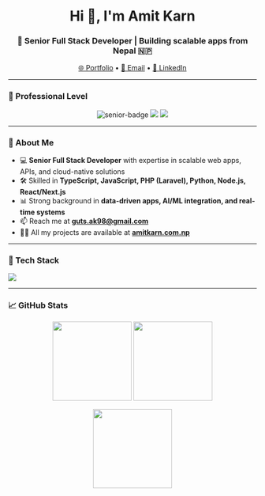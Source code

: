 <h1 align="center">Hi 👋, I'm Amit Karn</h1>
<h3 align="center">🚀 Senior Full Stack Developer | Building scalable apps from Nepal 🇳🇵</h3>

<p align="center">
  <a href="https://amitkarn.com.np" target="_blank">🌐 Portfolio</a> •
  <a href="mailto:guts.ak98@gmail.com">📧 Email</a> •
  <a href="https://linkedin.com/in/amitkarn" target="_blank">💼 LinkedIn</a>
</p>

---

### 🏅 Professional Level  
<p align="center">
  <img src="https://img.shields.io/badge/Level-Senior%20Developer-blueviolet?style=for-the-badge&logo=rocket" alt="senior-badge"/>
  <img src="https://img.shields.io/badge/Role-Full%20Stack%20Engineer-success?style=for-the-badge&logo=code"/>
  <img src="https://img.shields.io/badge/Experience-5%2B%20Years-informational?style=for-the-badge&logo=github"/>
</p>

---

### 🚀 About Me  
- 💻 **Senior Full Stack Developer** with expertise in scalable web apps, APIs, and cloud-native solutions  
- 🛠 Skilled in **TypeScript, JavaScript, PHP (Laravel), Python, Node.js, React/Next.js**  
- 📊 Strong background in **data-driven apps, AI/ML integration, and real-time systems**  
- 📫 Reach me at **guts.ak98@gmail.com**  
- 👨‍💻 All my projects are available at [**amitkarn.com.np**](https://amitkarn.com.np)

---

### 🔧 Tech Stack  
<p align="left">
  <img src="https://skillicons.dev/icons?i=ts,js,react,next,php,laravel,python,django,nodejs,express,mongodb,mysql,postgres,redis,docker,linux,git,tailwind,figma" />
</p>

---

### 📈 GitHub Stats  
<p align="center">
  <img src="https://github-readme-stats.vercel.app/api?username=guts982&show_icons=true&theme=tokyonight&count_private=true&hide_rank=true" height="160" />
  <img src="https://github-readme-stats.vercel.app/api/top-langs/?username=guts982&layout=compact&theme=tokyonight&hide=html,css,scss" height="160" />
</p>

<p align="center">
  <img src="https://github-readme-streak-stats.herokuapp.com/?user=guts982&theme=tokyonight" height="160" />
</p>


